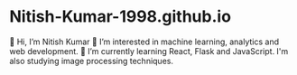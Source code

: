 # Nitish-Kumar-1998.github.io

👋 Hi, I’m Nitish Kumar
👀 I’m interested in machine learning, analytics and web development.
🌱 I’m currently learning React, Flask and JavaScript. I'm also studying image processing techniques.
